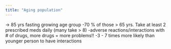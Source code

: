 ```yaml
---
title: "Aging population"
---
```

-&gt; 85 yrs fasting growing age group
-70 % of those &gt; 65 yrs. Take at least 2 prescribed meds daily (many take &gt; 8)
-adverse reactions/interactions  with # of drugs, more drugs = more problems!!
-3 - 7 times more likely than younger person to have interactions

